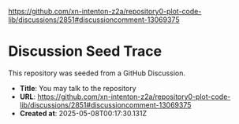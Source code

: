 https://github.com/xn-intenton-z2a/repository0-plot-code-lib/discussions/2851#discussioncomment-13069375

# Discussion Seed Trace

This repository was seeded from a GitHub Discussion.

- **Title**: You may talk to the repository
- **URL**: https://github.com/xn-intenton-z2a/repository0-plot-code-lib/discussions/2851#discussioncomment-13069375
- **Created at**: 2025-05-08T00:17:30.131Z
